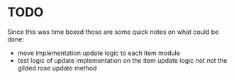 # TODO

Since this was time boxed those are some quick notes on what could be done:

- move implementation update logic to each item module
- test logic of update implementation on the item update logic not not the gilded rose update method
